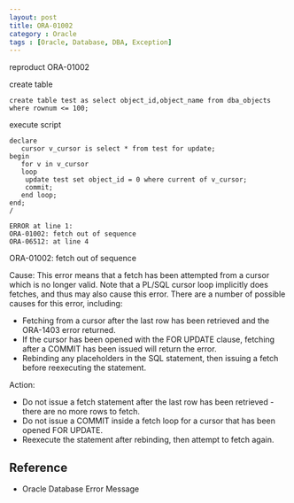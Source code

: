 ```yaml
---
layout: post
title: ORA-01002
category : Oracle
tags : [Oracle, Database, DBA, Exception]
---
```


reproduct ORA-01002

create table

	create table test as select object_id,object_name from dba_objects where rownum <= 100;

execute script
	
	declare
	   cursor v_cursor is select * from test for update;
	begin
	   for v in v_cursor
	   loop
		update test set object_id = 0 where current of v_cursor;
		commit;
	   end loop;
	end;
	/

	ERROR at line 1:
	ORA-01002: fetch out of sequence
	ORA-06512: at line 4


	
ORA-01002: fetch out of sequence

Cause: This error means that a fetch has been attempted from a cursor which is no longer valid. Note that a PL/SQL cursor loop implicitly does fetches, and thus may also cause this error. There are a number of possible causes for this error, including: 

* Fetching from a cursor after the last row has been retrieved and the ORA-1403 error returned. 
* If the cursor has been opened with the FOR UPDATE clause, fetching after a COMMIT has been issued will return the error. 
* Rebinding any placeholders in the SQL statement, then issuing a fetch before reexecuting the statement.
	
Action: 

* Do not issue a fetch statement after the last row has been retrieved - there are no more rows to fetch. 
* Do not issue a COMMIT inside a fetch loop for a cursor that has been opened FOR UPDATE. 
* Reexecute the statement after rebinding, then attempt to fetch again.

## Reference

* Oracle Database Error Message